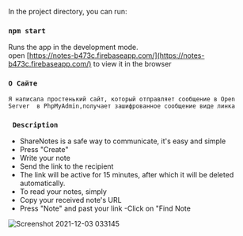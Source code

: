 In the project directory, you can run:
### `npm start`

Runs the app in the development mode.\
 open [https://notes-b473c.firebaseapp.com/](https://notes-b473c.firebaseapp.com/)
 to view it in the browser
  ### `О Cайте `
 ```Я написала простенький сайт, который отправляет сообщение в Open Server  в PhpMyAdmin,получает зашифрованнoe сообщение виде линка   ```
### ` Description` 
- ShareNotes is a safe way to communicate, it's easy and simple
- Press "Create"
- Write your note
- Send the link to the  recipient
- The link will be active for 15 minutes, after which it will be deleted automatically.
- To read your notes, simply
- Copy your received note's URL
- Press "Note" and past your link 
-Click on "Find Note
 
 ![Screenshot 2021-12-03 033145](https://user-images.githubusercontent.com/71427017/144595702-446da54a-87d7-4496-ad90-4cd075cdfda0.png)


